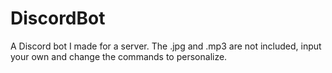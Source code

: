 # DiscordBot
 A Discord bot I made for a server.
The .jpg and .mp3 are not included, input your own and change the commands to personalize.
